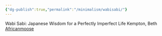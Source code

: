 ```yaml
---
{"dg-publish":true,"permalink":"/minimalism/wabisabi/"}
---
```


Wabi Sabi: Japanese Wisdom for a Perfectly Imperfect Life
Kempton, Beth
[Africanmoose](https://africanmoose.netlify.app/4x-reading/41-02-reading-book-reviews/wabi-sabi-japanese-wisdom-for-a-perfectly-imperfect-life-beth-kempton/)
